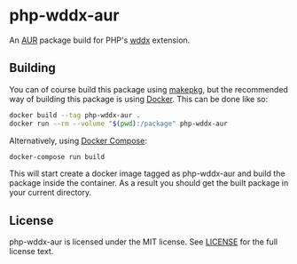 # php-wddx-aur
An [AUR] package build for PHP's [wddx] extension.

## Building
You can of course build this package using [makepkg], but the recommended way
of building this package is using [Docker].  This can be done like so:

```bash
docker build --tag php-wddx-aur .
docker run --rm --volume "$(pwd):/package" php-wddx-aur
```

Alternatively, using [Docker Compose]:

```bash
docker-compose run build
```

This will start create a docker image tagged as php-wddx-aur and build the
package inside the container.  As a result you should get the built package in
your current directory.

## License
php-wddx-aur is licensed under the MIT license.  See [LICENSE] for the full
license text.

[AUR]: https://aur.archlinux.org/
[wddx]: https://secure.php.net/wddx
[makepkg]: https://wiki.archlinux.org/index.php/Makepkg
[Docker]: https://www.docker.com/
[Docker Compose]: https://docs.docker.com/compose/
[LICENSE]: https://github.com/nubs/php-wddx-aur/blob/master/LICENSE
